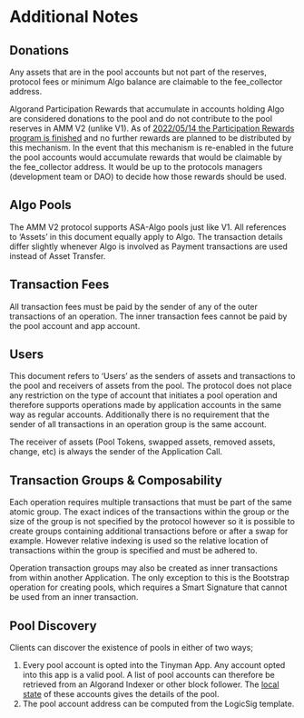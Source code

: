 # Additional Notes

## **Donations**

Any assets that are in the pool accounts but not part of the reserves, protocol fees or minimum Algo balance are claimable to the fee\_collector address.

Algorand Participation Rewards that accumulate in accounts holding Algo are considered donations to the pool and do not contribute to the pool reserves in AMM V2 (unlike V1). As of [2022/05/14 the Participation Rewards program is finished](https://algorand.foundation/faq#participation-rewards-) and no further rewards are planned to be distributed by this mechanism. In the event that this mechanism is re-enabled in the future the pool accounts would accumulate rewards that would be claimable by the fee\_collector address. It would be up to the protocols managers (development team or DAO) to decide how those rewards should be used.

## **Algo Pools**

The AMM V2 protocol supports ASA-Algo pools just like V1. All references to ‘Assets’ in this document equally apply to Algo. The transaction details differ slightly whenever Algo is involved as Payment transactions are used instead of Asset Transfer.

## **Transaction Fees**

All transaction fees must be paid by the sender of any of the outer transactions of an operation. The inner transaction fees cannot be paid by the pool account and app account.

## **Users**

This document refers to ‘Users’ as the senders of assets and transactions to the pool and receivers of assets from the pool. The protocol does not place any restriction on the type of account that initiates a pool operation and therefore supports operations made by application accounts in the same way as regular accounts. Additionally there is no requirement that the sender of all transactions in an operation group is the same account.

The receiver of assets (Pool Tokens, swapped assets, removed assets, change, etc) is always the sender of the Application Call.

## **Transaction Groups & Composability**

Each operation requires multiple transactions that must be part of the same atomic group. The exact indices of the transactions within the group or the size of the group is not specified by the protocol however so it is possible to create groups containing additional transactions before or after a swap for example. However relative indexing is used so the relative location of transactions within the group is specified and must be adhered to.

Operation transaction groups may also be created as inner transactions from within another Application. The only exception to this is the Bootstrap operation for creating pools, which requires a Smart Signature that cannot be used from an inner transaction.

## **Pool Discovery**

Clients can discover the existence of pools in either of two ways;

1. Every pool account is opted into the Tinyman App. Any account opted into this app is a valid pool. A list of pool accounts can therefore be retrieved from an Algorand Indexer or other block follower. The [local state](../v2-integration/state-data.md#local-state-pool) of these accounts gives the details of the pool.
2. The pool account address can be computed from the LogicSig template.
